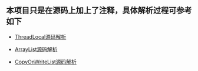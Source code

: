 ## 本项目只是在源码上加上了注释，具体解析过程可参考如下

* [ThreadLocal源码解析](https://juejin.im/post/5cf75a995188254628166745)

* [ArrayList源码解析](https://juejin.im/post/5cff43346fb9a07eb55f5283)

* [CopyOnWriteList源码解析](https://juejin.im/post/5d01bb05f265da1bc5525d7c)

